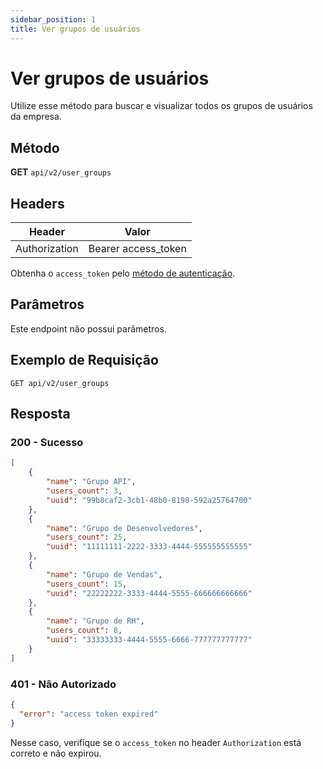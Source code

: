 ```yaml
---
sidebar_position: 1
title: Ver grupos de usuários
---
```


# Ver grupos de usuários

Utilize esse método para buscar e visualizar todos os grupos de usuários da empresa.

## Método

**GET**
`api/v2/user_groups`

## Headers

| Header        | Valor               |
| ------------- | ------------------- |
| Authorization | Bearer access_token |

Obtenha o `access_token` pelo [método de autenticação](/api/autenticacao).

## Parâmetros

Este endpoint não possui parâmetros.

## Exemplo de Requisição

```
GET api/v2/user_groups
```

## Resposta

### 200 - Sucesso

```json
[
    {
        "name": "Grupo API",
        "users_count": 3,
        "uuid": "99b8caf2-3cb1-48b0-8198-592a25764700"
    },
    {
        "name": "Grupo de Desenvolvedores",
        "users_count": 25,
        "uuid": "11111111-2222-3333-4444-555555555555"
    },
    {
        "name": "Grupo de Vendas",
        "users_count": 15,
        "uuid": "22222222-3333-4444-5555-666666666666"
    },
    {
        "name": "Grupo de RH",
        "users_count": 8,
        "uuid": "33333333-4444-5555-6666-777777777777"
    }
]
```

### 401 - Não Autorizado

```json
{
  "error": "access token expired"
}
```

Nesse caso, verifique se o `access_token` no header `Authorization` está correto e não expirou.
